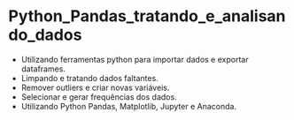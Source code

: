 <h1> Python_Pandas_tratando_e_analisando_dados </h1>
<ul>
  <li>Utilizando ferramentas python para importar dados e exportar dataframes.</li>
  <li>Limpando e tratando dados faltantes.</li>
  <li>Remover outliers e criar novas variáveis.</li>
  <li>Selecionar e gerar frequências dos dados.</li>
  <li>Utilizando Python Pandas, Matplotlib, Jupyter e Anaconda.</li>
</ul>
